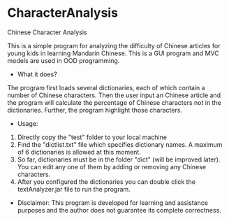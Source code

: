 CharacterAnalysis
=================

Chinese Character Analysis

This is a simple program for analyzing the difficulty of Chinese articles for young kids in learning Mandarin Chinese.
This is a GUI program and MVC models are used in OOD programming.

* What it does?

The program first loads several dictionaries, each of which contain a number of Chinese characters. Then the user input
an Chinese article and the program will calculate the percentage of Chinese characters not in the dictionaries. Further,
the program highlight those characters.

* Usage:

1. Directly copy the "test" folder to your local machine
2. Find the "dictlist.txt" file which specifies dictionary names. A maximum of 6 dictionaries is allowed at this moment.
3. So far, dictionaries must be in the folder "dict" (will be improved later). You can edit any one of them by adding or removing any Chinese characters.
4. After you configured the dictionaries you can double click the textAnalyzer.jar file to run the program. 

* Disclaimer:
This program is developed for learning and assistance purposes and the author does not guarantee its complete correctness.  
